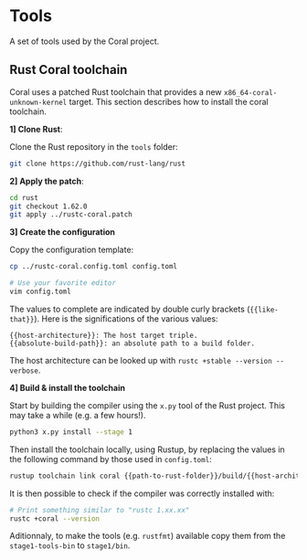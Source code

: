 # Tools

A set of tools used by the Coral project.

## Rust Coral toolchain

Coral uses a patched Rust toolchain that provides a new
`x86_64-coral-unknown-kernel` target.
This section describes how to install the coral toolchain.

**1] Clone Rust**:

Clone the Rust repository in the `tools` folder:

```sh
git clone https://github.com/rust-lang/rust
```

**2] Apply the patch**:

```sh
cd rust
git checkout 1.62.0
git apply ../rustc-coral.patch
```

**3] Create the configuration**

Copy the configuration template:

```sh
cp ../rustc-coral.config.toml config.toml

# Use your favorite editor
vim config.toml
```

The values to complete are indicated by double curly brackets (`{{like-that}}`).
Here is the significations of the various values:

```
{{host-architecture}}: The host target triple.
{{absolute-build-path}}: an absolute path to a build folder.
```

The host architecture can be looked up with `rustc +stable --version --verbose`.

**4] Build & install the toolchain**

Start by building the compiler using the `x.py` tool of the Rust project. This
may take a while (e.g. a few hours!).

```sh
python3 x.py install --stage 1
```

Then install the toolchain locally, using Rustup, by replacing the values in the
following command by those used in `config.toml`:

```sh
rustup toolchain link coral {{path-to-rust-folder}}/build/{{host-architecture}}/stage1/
```

It is then possible to check if the compiler was correctly installed with:

```sh
# Print something similar to "rustc 1.xx.xx"
rustc +coral --version
```
Aditionnaly, to make the tools (e.g. `rustfmt`) available copy them from the
`stage1-tools-bin` to `stage1/bin`.

